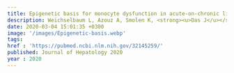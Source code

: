 ```yaml
---
title: Epigenetic basis for monocyte dysfunction in acute-on-chronic liver failure and alcoholic hepatitis
description: Weichselbaum L, Azouz A, Smolen K, <strong><u>Das J</u></strong>, Splittgerber M, Lepida A, Moreno C, Schreiber J, Serste T, Trepo E, Libert F, Gustot T, Goriely S
date: 2020-03-04 15:01:35 +0300
image: '/images/Epigenetic-basis.webp'
tags: 
href : 'https://pubmed.ncbi.nlm.nih.gov/32145259/'
published: Journal of Hepatology 2020
year : 2020
---
```

